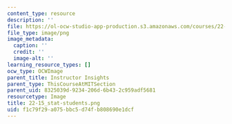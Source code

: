 ```yaml
---
content_type: resource
description: ''
file: https://ol-ocw-studio-app-production.s3.amazonaws.com/courses/22-15-essential-numerical-methods-fall-2014/f1c79f29a075bbc5d74fb808690e1dcf_22-15_stat-students.png
file_type: image/png
image_metadata:
  caption: ''
  credit: ''
  image-alt: ''
learning_resource_types: []
ocw_type: OCWImage
parent_title: Instructor Insights
parent_type: ThisCourseAtMITSection
parent_uid: 8325039d-9234-206d-6b43-2c959adf5681
resourcetype: Image
title: 22-15_stat-students.png
uid: f1c79f29-a075-bbc5-d74f-b808690e1dcf
---
```

